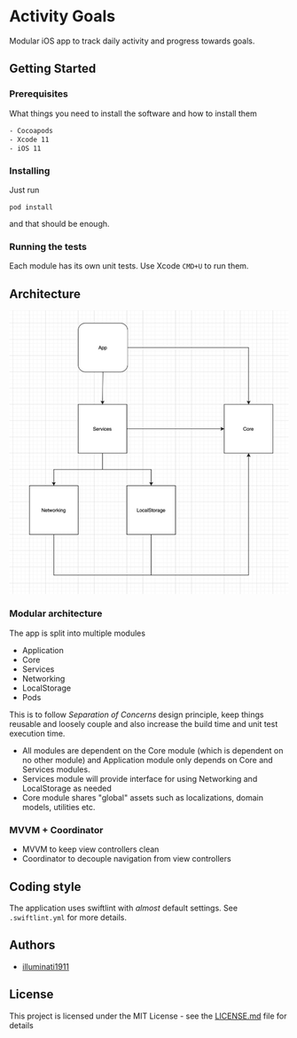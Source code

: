# Activity Goals

Modular iOS app to track daily activity and progress towards goals.

## Getting Started

### Prerequisites

What things you need to install the software and how to install them

```
- Cocoapods
- Xcode 11
- iOS 11
```

### Installing

Just run

```
pod install
```
and that should be enough. 

### Running the tests

Each module has its own unit tests. Use Xcode `CMD+U` to run them.

## Architecture
  <img src="https://github.com/illuminati1911/activitygoals/blob/master/docs/architecture.png?raw=true" width="650">

### Modular architecture
The app is split into multiple modules
- Application
- Core
- Services
- Networking
- LocalStorage
- Pods

This is to follow _Separation of Concerns_ design principle, keep things reusable and loosely couple and also increase the build time and unit test execution time.

- All modules are dependent on the Core module (which is dependent on no other module) and Application module only depends on Core and Services modules.
- Services module will provide interface for using Networking and LocalStorage as needed
- Core module shares "global" assets such as localizations, domain models, utilities etc.
### MVVM + Coordinator
- MVVM to keep view controllers clean
- Coordinator to decouple navigation from view controllers

## Coding style

The application uses swiftlint with _almost_ default settings.
See `.swiftlint.yml` for more details.

## Authors

* [illuminati1911](https://github.com/illuminati1911)

## License

This project is licensed under the MIT License - see the [LICENSE.md](LICENSE.md) file for details


